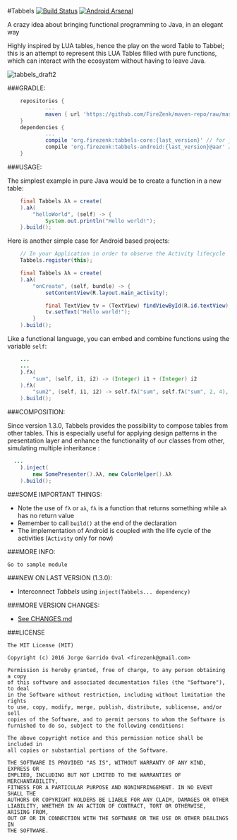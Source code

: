 #Tabbels
[![Build Status](https://travis-ci.org/FireZenk/Tabbels.svg?branch=develop)](https://travis-ci.org/FireZenk/Tabbels) [![Android Arsenal](https://img.shields.io/badge/Android%20Arsenal-Tabbels-green.svg?style=true)](https://android-arsenal.com/details/1/4128)

A crazy idea about bringing functional programming to Java, in an elegant way

Highly inspired by LUA tables, hence the play on the word Table to Tabbel; this is an attempt to represent this LUA Tables filled with pure functions, which can interact with the ecosystem without having to leave Java.

![tabbels_draft2](https://cloud.githubusercontent.com/assets/1595403/17645331/3b17aa2a-61a3-11e6-8b46-9e70c3e3ad59.png)

###GRADLE:
```groovy
	repositories {
	    	...
	    	maven { url 'https://github.com/FireZenk/maven-repo/raw/master/'}
	}
	dependencies {
			...
			compile 'org.firezenk:tabbels-core:{last_version}' // for java projects
	        compile 'org.firezenk:tabbels-android:{last_version}@aar' // for android projects
	}
```
###USAGE:

The simplest example in pure Java would be to create a function in a new table:
```java
    final Tabbels λλ = create(
    ).aλ(
    	"helloWorld", (self) -> {
        	System.out.println("Hello world!");
    }.build();
```
Here is another simple case for Android based projects:
```java
    // In your Application in order to observe the Activity lifecycle
    Tabbels.register(this);
```

```java
    final Tabbels λλ = create(
    ).aλ(
    	"onCreate", (self, bundle) -> {
        	setContentView(R.layout.main_activity);

        	final TextView tv = (TextView) findViewById(R.id.textView);
            tv.setText("Hello world!");
		}
    ).build();
```
Like a functional language, you can embed and combine functions using the variable `self`:
```java
    ...
  	...
    ).fλ(
    	"sum", (self, i1, i2) -> (Integer) i1 + (Integer) i2
    ).fλ(
    	"sum2", (self, i1, i2) -> self.fλ("sum", self.fλ("sum", 2, 4), 6)
    ).build();
```

###COMPOSITION:

Since version 1.3.0, Tabbels provides the possibility to compose tables from other tables. This is especially useful for applying design patterns in the presentation layer and enhance the functionality of our classes from other, simulating multiple inheritance :

```java
  ...
	).inject(
        new SomePresenter().λλ, new ColorHelper().λλ
    ).build();
```

###SOME IMPORTANT THINGS:

- Note the use of `fλ` or `aλ`, `fλ` is a function that returns something while `aλ` has no return value
- Remember to call `build()` at the end of the declaration
- The implementation of Android is coupled with the life cycle of the activities (`Activity` only for now)

###MORE INFO:

	Go to sample module

###NEW ON LAST VERSION (1.3.0):

- Interconnect _Tabbels_ using `inject(Tabbels... dependency)`

###MORE VERSION CHANGES:

- [See CHANGES.md](https://github.com/FireZenk/Tabbels/blob/develop/CHANGES.md)

###LICENSE

````
The MIT License (MIT)

Copyright (c) 2016 Jorge Garrido Oval <firezenk@gmail.com>

Permission is hereby granted, free of charge, to any person obtaining a copy
of this software and associated documentation files (the "Software"), to deal
in the Software without restriction, including without limitation the rights
to use, copy, modify, merge, publish, distribute, sublicense, and/or sell
copies of the Software, and to permit persons to whom the Software is
furnished to do so, subject to the following conditions:

The above copyright notice and this permission notice shall be included in
all copies or substantial portions of the Software.

THE SOFTWARE IS PROVIDED "AS IS", WITHOUT WARRANTY OF ANY KIND, EXPRESS OR
IMPLIED, INCLUDING BUT NOT LIMITED TO THE WARRANTIES OF MERCHANTABILITY,
FITNESS FOR A PARTICULAR PURPOSE AND NONINFRINGEMENT. IN NO EVENT SHALL THE
AUTHORS OR COPYRIGHT HOLDERS BE LIABLE FOR ANY CLAIM, DAMAGES OR OTHER
LIABILITY, WHETHER IN AN ACTION OF CONTRACT, TORT OR OTHERWISE, ARISING FROM,
OUT OF OR IN CONNECTION WITH THE SOFTWARE OR THE USE OR OTHER DEALINGS IN
THE SOFTWARE.
````
